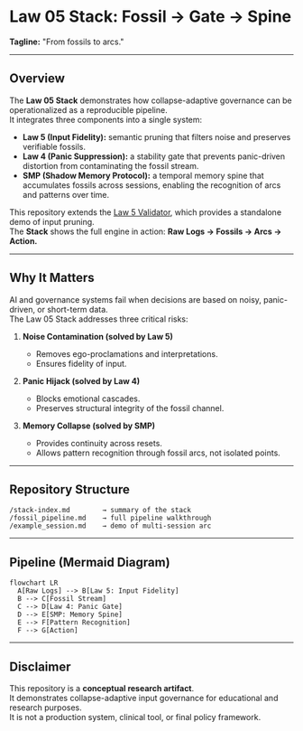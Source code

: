 
# Law 05 Stack: Fossil → Gate → Spine

**Tagline:** "From fossils to arcs."

---

## Overview
The **Law 05 Stack** demonstrates how collapse-adaptive governance can be operationalized as a reproducible pipeline.  
It integrates three components into a single system:

- **Law 5 (Input Fidelity):** semantic pruning that filters noise and preserves verifiable fossils.  
- **Law 4 (Panic Suppression):** a stability gate that prevents panic-driven distortion from contaminating the fossil stream.  
- **SMP (Shadow Memory Protocol):** a temporal memory spine that accumulates fossils across sessions, enabling the recognition of arcs and patterns over time.  

This repository extends the [Law 5 Validator](../law05-input-fidelity), which provides a standalone demo of input pruning.  
The **Stack** shows the full engine in action: **Raw Logs → Fossils → Arcs → Action.**

---

## Why It Matters
AI and governance systems fail when decisions are based on noisy, panic-driven, or short-term data.  
The Law 05 Stack addresses three critical risks:

1. **Noise Contamination (solved by Law 5)**  
   - Removes ego-proclamations and interpretations.  
   - Ensures fidelity of input.

2. **Panic Hijack (solved by Law 4)**  
   - Blocks emotional cascades.  
   - Preserves structural integrity of the fossil channel.

3. **Memory Collapse (solved by SMP)**  
   - Provides continuity across resets.  
   - Allows pattern recognition through fossil arcs, not isolated points.  

---

## Repository Structure
```
/stack-index.md        → summary of the stack
/fossil_pipeline.md    → full pipeline walkthrough
/example_session.md    → demo of multi-session arc
```

---

## Pipeline (Mermaid Diagram)

```mermaid
flowchart LR
  A[Raw Logs] --> B[Law 5: Input Fidelity]
  B --> C[Fossil Stream]
  C --> D[Law 4: Panic Gate]
  D --> E[SMP: Memory Spine]
  E --> F[Pattern Recognition]
  F --> G[Action]
```

---

## Disclaimer
This repository is a **conceptual research artifact**.  
It demonstrates collapse-adaptive input governance for educational and research purposes.  
It is not a production system, clinical tool, or final policy framework.
